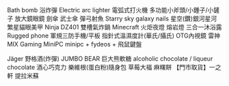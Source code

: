 Bath bomb 浴炸彈
Electric arc lighter 電弧式打火機
多功能小斧頭/小錘子/小鏟子
放大鏡眼鏡
劍傘 武士傘
彈弓射魚
Starry sky galaxy nails 星空(鑽)銀河星河繁星貓眼美甲
Ninja DZ401 雙槽氣炸鍋
Minecraft 火炬夜燈
熔岩燈
三合一沐浴露
Rugged phone 軍規三防手機/平板
指針式溫濕度計(華氏/攝氏)
OTG內視鏡
雷神 MIX Gaming MiniPC
minipc + fydeos + 飛鼠鍵盤

Jäger 野格酒(炸彈)
JUMBO BEAR 巨大熊軟糖
alcoholic chocolate / liqueur chocolate 酒心巧克力
樂維根(蛋白粉)隨身包
草莓大福
麻糬餅
【門市取貨】一之軒 提拉米蘇
